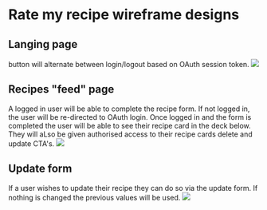 # Rate my recipe wireframe designs

## Langing page
button will alternate between login/logout based on OAuth session token.
![]('./home-wireframe.png)

## Recipes "feed" page
A logged in user will be able to complete the recipe form. If not logged in, the user will be re-directed to OAuth login.
Once logged in and the form is completed the user will be able to see their recipe card in the deck below. They will aLso be given authorised access to their recipe cards delete and update CTA's.
![]('./recipes-wireframe.png)

## Update form
If a user wishes to update their recipe they can do so via the update form. If nothing is changed the previous values will be used. 
![]('./update-wireframe.png)

